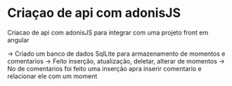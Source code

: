 # Criaçao de api com adonisJS
Criacao de api com adonisJS para integrar com uma projeto front em angular

-> Criado um banco de dados SqlLite para armazenamento de momentos e comentarios
-> Feito inserção, atualização, deletar, alterar de momentos
-> No de comentarios foi feito uma inserção apra inserir comentario e relacionar ele com um moment
